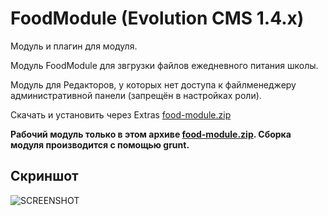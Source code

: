 # FoodModule (Evolution CMS 1.4.x)

Модуль и плагин для модуля.

Модуль FoodModule для звгрузки файлов ежедневного питания школы.

Модуль для Редакторов, у которых нет доступа к файлменеджеру административной панели (запрещён в настройках роли).

Скачать и установить через Extras [food-module.zip](../../releases/latest/download/food-module.zip)

**Рабочий модуль только в этом архиве [food-module.zip](../../releases/latest/download/food-module.zip). Сборка модуля производится с помощью grunt.**

## Скриншот

![SCREENSHOT](../../src/screen.png?raw=true)